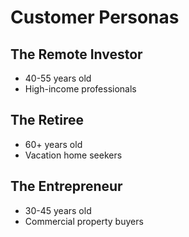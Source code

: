 <!-- summary: Customer personas document -->
# Customer Personas

## The Remote Investor
- 40-55 years old
- High-income professionals

## The Retiree
- 60+ years old
- Vacation home seekers

## The Entrepreneur
- 30-45 years old
- Commercial property buyers
